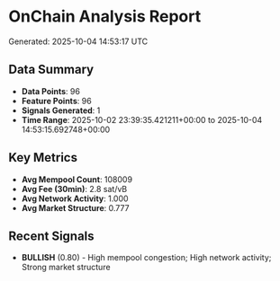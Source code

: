 # OnChain Analysis Report
Generated: 2025-10-04 14:53:17 UTC

## Data Summary
- **Data Points**: 96
- **Feature Points**: 96
- **Signals Generated**: 1
- **Time Range**: 2025-10-02 23:39:35.421211+00:00 to 2025-10-04 14:53:15.692748+00:00

## Key Metrics
- **Avg Mempool Count**: 108009
- **Avg Fee (30min)**: 2.8 sat/vB
- **Avg Network Activity**: 1.000
- **Avg Market Structure**: 0.777

## Recent Signals
- **BULLISH** (0.80) - High mempool congestion; High network activity; Strong market structure
